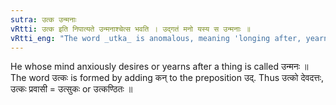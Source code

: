 ```yaml
---
sutra: उत्क उन्मनाः
vRtti: उत्क इति निपात्यते उन्मनाश्चेत्स भवति । उद्गतं मनो यस्य स उन्मनाः ॥
vRtti_eng: "The word _utka_ is anomalous, meaning 'longing after, yearning'."
---
```

He whose mind anxiously desires or yearns after a thing is called उन्मनः ॥ The word उत्कः is formed by adding कन् to the preposition उद्. Thus उत्को देवदत्तः, उत्कः प्रवासी = उत्सुकः or उत्कण्ठितः ॥
